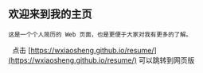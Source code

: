 ## 欢迎来到我的主页
	这是一个个人简历的 Web 页面，也是更便于大家对我有更多的了解。
	
   点击 [https://wxiaosheng.github.io/resume/](https://wxiaosheng.github.io/resume/) 可以跳转到网页版
